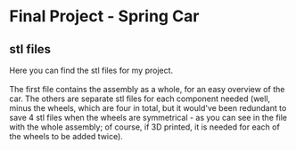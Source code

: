 
# Final Project - Spring Car
## stl files

Here you can find the stl files for my project. <br><br>
The first file contains the assembly as a whole, for an easy overview of the car.
The others are separate stl files for each component needed (well, minus the wheels, which are four in total, but it would've been redundant to save 4 stl files when the wheels are symmetrical - as you can see in the file with the whole assembly; of course, if 3D printed, it is needed for each of the wheels to be added twice).
